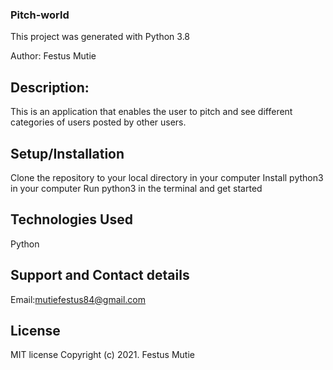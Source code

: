 ### Pitch-world
This project was generated with Python 3.8

Author:
Festus Mutie

## Description:
This is an application that enables the user to pitch and see  different categories of users posted by other users.

## Setup/Installation
Clone the repository to your local directory in your computer
Install python3 in your computer
Run python3 in the terminal and get started
## Technologies Used
Python

## Support and Contact details
Email:mutiefestus84@gmail.com

## License
MIT license Copyright (c) 2021. Festus Mutie